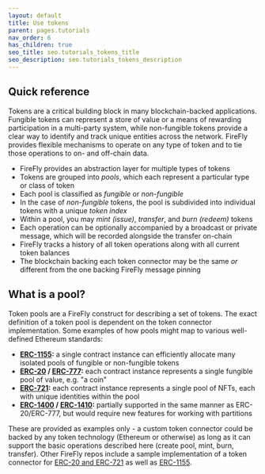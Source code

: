 ```yaml
---
layout: default
title: Use tokens
parent: pages.tutorials
nav_order: 6
has_children: true
seo_title: seo.tutorials_tokens_title
seo_description: seo.tutorials_tokens_description
---
```



## Quick reference

Tokens are a critical building block in many blockchain-backed applications. Fungible tokens can represent a store
of value or a means of rewarding participation in a multi-party system, while non-fungible tokens provide a clear
way to identify and track unique entities across the network. FireFly provides flexible mechanisms to operate on
any type of token and to tie those operations to on- and off-chain data.

- FireFly provides an abstraction layer for multiple types of tokens
- Tokens are grouped into _pools_, which each represent a particular type or class of token
- Each pool is classified as _fungible_ or _non-fungible_
- In the case of _non-fungible_ tokens, the pool is subdivided into individual tokens with a unique _token index_
- Within a pool, you may _mint (issue)_, _transfer_, and _burn (redeem)_ tokens
- Each operation can be optionally accompanied by a broadcast or private message, which will be recorded alongside the transfer on-chain
- FireFly tracks a history of all token operations along with all current token balances
- The blockchain backing each token connector may be the same _or_ different from the one backing FireFly message pinning

## What is a pool?

Token pools are a FireFly construct for describing a set of tokens. The exact definition of a token pool
is dependent on the token connector implementation. Some examples of how pools might map to various well-defined
Ethereum standards:

- **[ERC-1155](https://eips.ethereum.org/EIPS/eip-1155):** a single contract instance can efficiently allocate
  many isolated pools of fungible or non-fungible tokens
- **[ERC-20](https://eips.ethereum.org/EIPS/eip-20) / [ERC-777](https://eips.ethereum.org/EIPS/eip-777):**
  each contract instance represents a single fungible pool of value, e.g. "a coin"
- **[ERC-721](https://eips.ethereum.org/EIPS/eip-721):** each contract instance represents a single pool of NFTs,
  each with unique identities within the pool
- **[ERC-1400](https://github.com/ethereum/eips/issues/1411) / [ERC-1410](https://github.com/ethereum/eips/issues/1410):**
  partially supported in the same manner as ERC-20/ERC-777, but would require new features for working with partitions

These are provided as examples only - a custom token connector could be backed by any token technology (Ethereum or otherwise)
as long as it can support the basic operations described here (create pool, mint, burn, transfer). Other FireFly repos include a sample implementation of a token connector for [ERC-20 and ERC-721](https://github.com/hyperledger/firefly-tokens-erc20-erc721) as well as [ERC-1155](https://github.com/hyperledger/firefly-tokens-erc1155).
